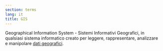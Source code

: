 ```yaml
---
section: terms
lang: it
title: GIS
---
```


Geographical Information System - Sistemi Informativi Geografici, in qualsiasi sistema informatico creato per leggere, rappresentare, analizzare e manipolare [dati geografici](/glossary/it/terms/geodata/).
